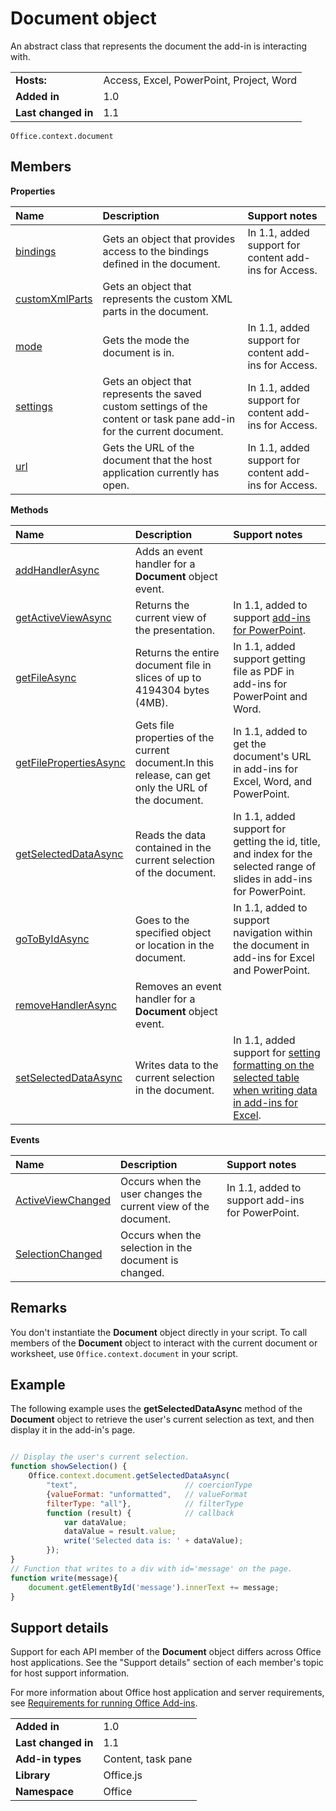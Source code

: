 
# Document object
An abstract class that represents the document the add-in is interacting with.

|||
|:-----|:-----|
|**Hosts:**|Access, Excel, PowerPoint, Project, Word|
|**Added in**|1.0|
|**Last changed in**|1.1|

```
Office.context.document
```


## Members


**Properties**


|**Name**|**Description**|**Support notes**|
|:-----|:-----|:-----|
|[bindings](../../reference/shared/document.bindings.md)|Gets an object that provides access to the bindings defined in the document.|In 1.1, added support for content add-ins for Access.|
|[customXmlParts](../../reference/shared/document.customxmlparts.md)|Gets an object that represents the custom XML parts in the document.||
|[mode](../../reference/shared/document.mode.md)|Gets the mode the document is in.|In 1.1, added support for content add-ins for Access.|
|[settings](../../reference/shared/document.settings.md)|Gets an object that represents the saved custom settings of the content or task pane add-in for the current document.|In 1.1, added support for content add-ins for Access.|
|[url](../../reference/shared/document.url.md)|Gets the URL of the document that the host application currently has open.|In 1.1, added support for content add-ins for Access.|

**Methods**


|**Name**|**Description**|**Support notes**|
|:-----|:-----|:-----|
|[addHandlerAsync](../../reference/shared/document.addhandlerasync.md)|Adds an event handler for a  **Document** object event.||
|[getActiveViewAsync](../../reference/shared/document.getactiveviewasync.md)|Returns the current view of the presentation.|In 1.1, added to support [add-ins for PowerPoint](http://msdn.microsoft.com/library/1ada03a0-4dd5-43d0-bf45-cbe0ee4629b0%28Office.15%29.aspx).|
|[getFileAsync](../../reference/shared/document.getfileasync.md)|Returns the entire document file in slices of up to 4194304 bytes (4MB).|In 1.1, added support getting file as PDF in add-ins for PowerPoint and Word.|
|[getFilePropertiesAsync](../../reference/shared/document.getfilepropertiesasync.md)|Gets file properties of the current document.In this release, can get only the URL of the document.|In 1.1, added to get the document's URL in add-ins for Excel, Word, and PowerPoint.|
|[getSelectedDataAsync](../../reference/shared/document.getselecteddataasync.md)|Reads the data contained in the current selection of the document.|In 1.1, added support for getting the id, title, and index for the selected range of slides in add-ins for PowerPoint.|
|[goToByIdAsync](../../reference/shared/document.gotobyidasync.md)|Goes to the specified object or location in the document.|In 1.1, added to support navigation within the document in add-ins for Excel and PowerPoint.|
|[removeHandlerAsync](../../reference/shared/document.removehandlerasync.md)|Removes an event handler for a  **Document** object event.||
|[setSelectedDataAsync](../../reference/shared/document.setselecteddataasync.md)|Writes data to the current selection in the document.|In 1.1, added support for [setting formatting on the selected table when writing data in add-ins for Excel](../../docs/excel/format-tables-in-add-ins-for-excel.md).|

**Events**


|**Name**|**Description**|**Support notes**||
|:-----|:-----|:-----|:-----|
|[ActiveViewChanged](../../reference/shared/document.activeviewchanged.md)|Occurs when the user changes the current view of the document.|In 1.1, added to support add-ins for PowerPoint.||
|[SelectionChanged](../../reference/shared/document.selectionchanged.event.md)|Occurs when the selection in the document is changed.|||

## Remarks

You don't instantiate the  **Document** object directly in your script. To call members of the **Document** object to interact with the current document or worksheet, use `Office.context.document` in your script.


## Example

The following example uses the  **getSelectedDataAsync** method of the **Document** object to retrieve the user's current selection as text, and then display it in the add-in's page.


```js

// Display the user's current selection.
function showSelection() {
    Office.context.document.getSelectedDataAsync(
        "text",                        // coercionType
        {valueFormat: "unformatted",   // valueFormat
        filterType: "all"},            // filterType
        function (result) {            // callback
            var dataValue; 
            dataValue = result.value;
            write('Selected data is: ' + dataValue);
        });
}
// Function that writes to a div with id='message' on the page.
function write(message){
    document.getElementById('message').innerText += message; 
}
```




## Support details


Support for each API member of the  **Document** object differs across Office host applications. See the "Support details" section of each member's topic for host support information.

For more information about Office host application and server requirements, see [Requirements for running Office Add-ins](../../docs/overview/requirements-for-running-office-add-ins.md).


|||
|:-----|:-----|
|**Added in**|1.0|
|**Last changed in**|1.1|
|**Add-in types**|Content, task pane|
|**Library**|Office.js|
|**Namespace**|Office|
